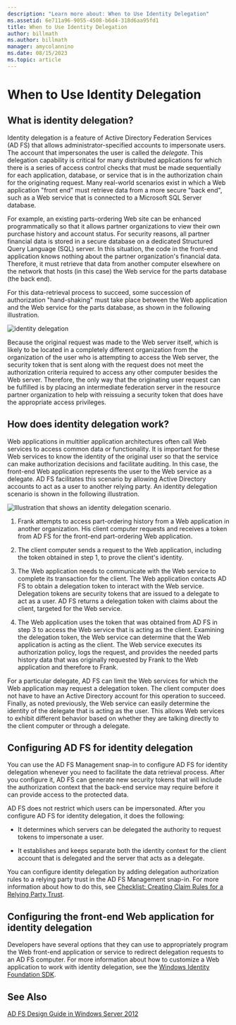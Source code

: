 ```yaml
---
description: "Learn more about: When to Use Identity Delegation"
ms.assetid: 6e711a96-9055-4508-b6d4-318d6aa95fd1
title: When to Use Identity Delegation
author: billmath
ms.author: billmath
manager: amycolannino
ms.date: 08/15/2023
ms.topic: article
---
```


# When to Use Identity Delegation

## What is identity delegation?
Identity delegation is a feature of Active Directory Federation Services \(AD FS\) that allows administrator\-specified accounts to impersonate users. The account that impersonates the user is called the *delegate*. This delegation capability is critical for many distributed applications for which there is a series of access control checks that must be made sequentially for each application, database, or service that is in the authorization chain for the originating request. Many real\-world scenarios exist in which a Web application "front end" must retrieve data from a more secure "back end", such as a Web service that is connected to a Microsoft SQL Server database.

For example, an existing parts\-ordering Web site can be enhanced programmatically so that it allows partner organizations to view their own purchase history and account status. For security reasons, all partner financial data is stored in a secure database on a dedicated Structured Query Language \(SQL\) server. In this situation, the code in the front\-end application knows nothing about the partner organization's financial data. Therefore, it must retrieve that data from another computer elsewhere on the network that hosts \(in this case\) the Web service for the parts database \(the back end\).

For this data\-retrieval process to succeed, some succession of authorization "hand\-shaking" must take place between the Web application and the Web service for the parts database, as shown in the following illustration.

![identity delegation](media/adfs2_identitydelegationconcept.gif)

Because the original request was made to the Web server itself, which is likely to be located in a completely different organization from the organization of the user who is attempting to access the Web server, the security token that is sent along with the request does not meet the authorization criteria required to access any other computer besides the Web server. Therefore, the only way that the originating user request can be fulfilled is by placing an intermediate federation server in the resource partner organization to help with reissuing a security token that does have the appropriate access privileges.

## How does identity delegation work?
Web applications in multitier application architectures often call Web services to access common data or functionality. It is important for these Web services to know the identity of the original user so that the service can make authorization decisions and facilitate auditing. In this case, the front\-end Web application represents the user to the Web service as a delegate. AD FS facilitates this scenario by allowing Active Directory accounts to act as a user to another relying party. An identity delegation scenario is shown in the following illustration.

![Illustration that shows an identity delegation scenario.](media/adfs2_identitydelegationsteps.gif)

1.  Frank attempts to access part\-ordering history from a Web application in another organization. His client computer requests and receives a token from AD FS for the front\-end part\-ordering Web application.

2.  The client computer sends a request to the Web application, including the token obtained in step 1, to prove the client's identity.

3.  The Web application needs to communicate with the Web service to complete its transaction for the client. The Web application contacts AD FS to obtain a delegation token to interact with the Web service. Delegation tokens are security tokens that are issued to a delegate to act as a user. AD FS returns a delegation token with claims about the client, targeted for the Web service.

4.  The Web application uses the token that was obtained from AD FS in step 3 to access the Web service that is acting as the client. Examining the delegation token, the Web service can determine that the Web application is acting as the client. The Web service executes its authorization policy, logs the request, and provides the needed parts history data that was originally requested by Frank to the Web application and therefore to Frank.

For a particular delegate, AD FS can limit the Web services for which the Web application may request a delegation token. The client computer does not have to have an Active Directory account for this operation to succeed. Finally, as noted previously, the Web service can easily determine the identity of the delegate that is acting as the user. This allows Web services to exhibit different behavior based on whether they are talking directly to the client computer or through a delegate.

## Configuring AD FS for identity delegation
You can use the AD FS Management snap\-in to configure AD FS for identity delegation whenever you need to facilitate the data retrieval process. After you configure it, AD FS can generate new security tokens that will include the authorization context that the back\-end service may require before it can provide access to the protected data.

AD FS does not restrict which users can be impersonated. After you configure AD FS for identity delegation, it does the following:

-   It determines which servers can be delegated the authority to request tokens to impersonate a user.

-   It establishes and keeps separate both the identity context for the client account that is delegated and the server that acts as a delegate.

You can configure identity delegation by adding delegation authorization rules to a relying party trust in the AD FS Management snap\-in. For more information about how to do this, see [Checklist: Creating Claim Rules for a Relying Party Trust](../../ad-fs/deployment/Checklist--Creating-Claim-Rules-for-a-Relying-Party-Trust.md).

## Configuring the front\-end Web application for identity delegation
Developers have several options that they can use to appropriately program the Web front\-end application or service to redirect delegation requests to an AD FS computer. For more information about how to customize a Web application to work with identity delegation, see the [Windows Identity Foundation SDK](https://go.microsoft.com/fwlink/?LinkId=122266).

## See Also
[AD FS Design Guide in Windows Server 2012](AD-FS-Design-Guide-in-Windows-Server-2012.md)
